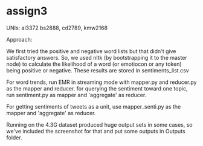 assign3
=======

UNIs:
al3372
bs2888,
cd2789,
kmw2168

Approach:

We first tried the positive and negative word lists but that didn't give satisfactory answers. So,
we used nltk (by bootstrapping it to the master node) to calculate the likelihood of a word (or emotiocon
or any token) being positive or negative. These results are stored in sentiments_list.csv

For word trends, run EMR in streaming mode with mapper.py and reducer.py as the mapper and reducer.
for querying the sentiment toward one topic, run sentiment.py as mapper and 'aggregate' as reducer.

For getting sentiments of tweets as a unit, use mapper_senti.py as the mapper and 'aggregate' as reducer.

Running on the 4.3G dataset produced huge output sets in some cases, so we've included the screenshot for that and
put some outputs in Outputs folder.
